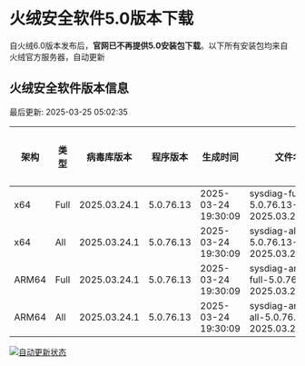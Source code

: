 # 火绒安全软件5.0版本下载 

自火绒6.0版本发布后，**官网已不再提供5.0安装包下载**。以下所有安装包均来自火绒官方服务器，自动更新

<!-- TABLE_START -->

## 火绒安全软件版本信息

最后更新: 2025-03-25 05:02:35

| 架构    | 类型  | 病毒库版本 | 程序版本 | 生成时间 | 文件名 | 大小 | 下载链接 |
|---------|-------|------------|----------|----------|--------|------|----------|
| x64     | Full | 2025.03.24.1 | 5.0.76.13 | 2025-03-24 19:30:09 | sysdiag-full-5.0.76.13-2025.03.24.1.exe | 28.11M | [下载](https://down-tencent.huorong.cn/sysdiag-full-5.0.76.13-2025.03.24.1.exe) |
| x64     | All  | 2025.03.24.1 | 5.0.76.13 | 2025-03-24 19:30:09 | sysdiag-all-5.0.76.13-2025.03.24.1.exe | 28.11M | [下载](https://down-tencent.huorong.cn/sysdiag-all-5.0.76.13-2025.03.24.1.exe) |
| ARM64   | Full | 2025.03.24.1 | 5.0.76.13 | 2025-03-24 19:30:09 | sysdiag-arm64-full-5.0.76.13-2025.03.24.1.exe | 27.81M | [下载](https://down-tencent.huorong.cn/sysdiag-arm64-full-5.0.76.13-2025.03.24.1.exe) |
| ARM64   | All  | 2025.03.24.1 | 5.0.76.13 | 2025-03-24 19:30:09 | sysdiag-arm64-all-5.0.76.13-2025.03.24.1.exe | 27.81M | [下载](https://down-tencent.huorong.cn/sysdiag-arm64-all-5.0.76.13-2025.03.24.1.exe) |

<!-- TABLE_END -->

[![自动更新状态](https://github.com/J54264/Huorong-Version/actions/workflows/update.yml/badge.svg)](https://github.com/J54264/Huorong-Version/actions)
